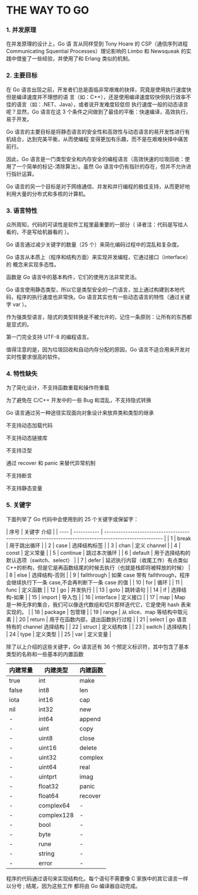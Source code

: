 # THE WAY TO GO

### 1. 并发原理

在并发原理的设计上，Go 语 言从同样受到 Tony Hoare 的 CSP（通信序列进程 Communicating Squential Processes）理论影响的 Limbo 和 Newsqueak 的实践中借鉴了一些经验，并使用了和 Erlang 类似的机制。

### 2. 主要目标

在 Go 语言出现之前，开发者们总是面临非常艰难的抉择，究竟是使用执行速度快但是编译速度并不理想的语 言（如：C++），还是使用编译速度较快但执行效率不佳的语言（如：.NET、Java），或者说开发难度较低但 执行速度一般的动态语言呢？显然，Go 语言在这 3 个条件之间做到了最佳的平衡：快速编译，高效执行，易于开发。

Go 语言的主要目标是将静态语言的安全性和高效性与动态语言的易开发性进行有机结合，达到完美平衡，从而使编程 变得更加有乐趣，而不是在艰难抉择中痛苦前行。

因此，Go 语言是一门类型安全和内存安全的编程语言（高效快速的垃圾回收：使用了一个简单的标记-清除算法）。虽然 Go 语言中仍有指针的存在，但并不允许进行指针运算。

Go 语言的另一个目标是对于网络通信、并发和并行编程的极佳支持，从而更好地利用大量的分布式和多核的计算机。

### 3. 语言特性

众所周知，代码的可读性是软件工程里最重要的一部分（ 译者注：代码是写给人看的，不是写给机器看的 ）。

Go 语言通过减少关键字的数量（25 个）来简化编码过程中的混乱和复杂度。

Go 语言从本质上（程序和结构方面）来实现并发编程，它通过接口（interface）的 概念来实现多态性。

函数是 Go 语言中的基本构件，它们的使用方法非常灵活。

Go 语言使用静态类型，所以它是类型安全的一门语言，加上通过构建到本地代码，程序的执行速度也非常快。Go 语言其实也有一些动态语言的特性（通过关键字 var ）。

作为强类型语言，隐式的类型转换是不被允许的，记住一条原则：让所有的东西都是显式的。

第一门完全支持 UTF-8 的编程语言。

值得注意的是，因为垃圾回收和自动内存分配的原因，Go 语言不适合用来开发对实时性要求很高的软件。

### 4. 特性缺失

为了简化设计，不支持函数重载和操作符重载

为了避免在 C/C++ 开发中的一些 Bug 和混乱，不支持隐式转换

Go 语言通过另一种途径实现面向对象设计来放弃类和类型的继承

不支持动态加载代码

不支持动态链接库

不支持泛型

通过 recover 和 panic 来替代异常机制

不支持断言

不支持静态变量

### 5. 关键字

下面列举了 Go 代码中会使用到的 25 个关键字或保留字：

| 序号 | 关键字 介绍 |
| ---- | ----------- | ------------------------------------------------------------------------------------------------------ |
| 1    | break       | 用于跳出循环                                                                                           |
| 2    | case        | 选择结构标签                                                                                           |
| 3    | chan        | 定义 channel                                                                                           |
| 4    | const       | 定义常量                                                                                               |
| 5    | continue    | 跳过本次循环                                                                                           |
| 6    | default     | 用于选择结构的默认选项（switch、select）                                                               |
| 7    | defer       | 延迟执行内容（收尾工作）有点类似 C++的析构，但是它是再函数结尾的时候去执行（也就是栈即将被释放的时候） |
| 8    | else        | 选择结构-否则                                                                                          |
| 9    | fallthrough | 如果 case 带有 fallthrough，程序会继续执行下一条 case,不会再判断下一条 case 的值                       |
| 10   | for         | 循环                                                                                                   |
| 11   | func        | 定义函数                                                                                               |
| 12   | go          | 并发执行                                                                                               |
| 13   | goto        | 跳转语句                                                                                               |
| 14   | if          | 选择结构-如果                                                                                          |
| 15   | import      | 导入包                                                                                                 |
| 16   | interface   | 定义接口                                                                                               |
| 17   | map         | Map 是一种无序的集合，我们可以像迭代数组和切片那样迭代它，它是使用 hash 表来实现的。                   |
| 18   | package     | 包管理                                                                                                 |
| 19   | range       | 从 slice、map 等结构中取元素                                                                           |
| 20   | return      | 用于在函数内部，退出函数执行过程                                                                       |
| 21   | select      | go 语言特有的 channel 选择结构                                                                         |
| 22   | struct      | 定义结构体                                                                                             |
| 23   | switch      | 选择结构                                                                                               |
| 24   | type        | 定义类型                                                                                               |
| 25   | var         | 定义变量                                                                                               |

除了以上介绍的这些关键字，Go 语言还有 36 个预定义标识符，其中包含了基本类型的名称和一些基本的内置函数

| 内建常量 | 内建类型   | 内建函数 |
| -------- | ---------- | -------- |
| true     | int        | make     |
| false    | int8       | len      |
| iota     | int16      | cap      |
| nil      | int32      | new      |
| -        | int64      | append   |
| -        | uint       | copy     |
| -        | uint8      | close    |
| -        | uint16     | delete   |
| -        | uint32     | complex  |
| -        | uint64     | real     |
| -        | uintprt    | imag     |
| -        | float32    | panic    |
| -        | float64    | recover  |
| -        | complex64  | -        |
| -        | complex128 | -        |
| -        | bool       | -        |
| -        | byte       | -        |
| -        | rune       | -        |
| -        | string     | -        |
| -        | error      | -        |

程序的代码通过语句来实现结构化。每个语句不需要像 C 家族中的其它语言一样以分号 ; 结尾，因为这些工作 都将由 Go 编译器自动完成。

